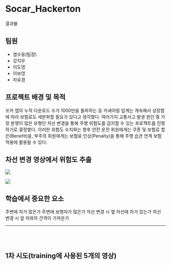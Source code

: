 # Socar_Hackerton
결과물


## 팀원
- 염수웅(팀장)
- 강지우
- 이도영
- 이보영
- 차유경

## 프로젝트 배경 및 목적

쏘카 앱의 누적 다운로드 수가 1000만을 돌파하는 등 카셰어링 업계는 계속해서 성장함에 따라 보험료도 세분화할 필요가 있다고 생각했다. 여러가지 교통사고 발생 원인 중 가장 분쟁이 많은 유형인 차선 변경을 통해 주행 위험도를 감지할 수 있는 프로젝트를 진행하기로 결정했다. 이러한 위험도 수치화는 향후 안전 운전 회원에게는 쿠폰 및 보험료 할은(Benefit)을, 부주의 회원에게는 보험료 인상(Penalty)을 통해 주행 습관 연계 보험 적용에 활용될 수 있다.
 
## 차선 변경 영상에서 위험도 추출
<p align = “center”>
<img src = “![KakaoTalk_20220714_212049854](https://user-images.githubusercontent.com/93107210/178988531-c7ef0985-2cde-429f-98e3-d87d6b9af3b4.gif)”>
</p>
<p align = “center”>
<img src = “![compressed_KakaoTalk_20220714](https://user-images.githubusercontent.com/93107210/178989203-56160207-5e0e-4b37-a65a-02bd345388e7.gif)”>
</p>

## 학습에서 중요한 요소

주변에 차가 많은가
주변에 보행자가 많은가
차선 변경 시 옆 차선에 차가 있는가
차선 변경 시 앞 차와의 간격이 가까운가

---  
<br><br>
## 1차 시도(training에 사용된 5개의 영상)



